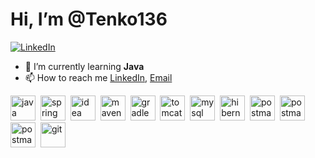 
# Hi, I’m @Tenko136

<a href="https://www.linkedin.com/in/%D0%B0%D0%BD%D0%B0%D1%81%D1%82%D0%B0%D1%81%D0%B8%D1%8F-%D0%B4%D0%B0%D1%80%D0%BE%D0%B2%D1%81%D0%BA%D0%B8%D1%85-798504322"/>
<img src="https://img.shields.io/badge/LinkedIn-blue?style=for-the-badge&logo=linkedin&logoColor=white" alt="LinkedIn"/>
</a>

- 🌱 I’m currently learning **Java**
- 📫 How to reach me [LinkedIn](https://www.linkedin.com/in/%D0%B0%D0%BD%D0%B0%D1%81%D1%82%D0%B0%D1%81%D0%B8%D1%8F-%D0%B4%D0%B0%D1%80%D0%BE%D0%B2%D1%81%D0%BA%D0%B8%D1%85-798504322), [Email](mailto:tenko_92@mail.ru)


<img src="https://cdn.jsdelivr.net/gh/devicons/devicon@latest/icons/java/java-original-wordmark.svg" 
        title="java" width="40" height="40"  />&nbsp;
<img src="https://cdn.jsdelivr.net/gh/devicons/devicon@latest/icons/spring/spring-original-wordmark.svg" 
        title="spring" width="40" height="40"  />&nbsp;
<img src="https://cdn.jsdelivr.net/gh/devicons/devicon@latest/icons/intellij/intellij-original.svg" 
        title="idea" width="40" height="40"  />&nbsp;
<img src="https://cdn.jsdelivr.net/gh/devicons/devicon@latest/icons/maven/maven-original.svg" 
        title="maven" width="40" height="40"  />&nbsp;
<img src="https://cdn.jsdelivr.net/gh/devicons/devicon@latest/icons/gradle/gradle-original.svg" 
        title="gradle" width="40" height="40"  />&nbsp;
<img src="https://cdn.jsdelivr.net/gh/devicons/devicon@latest/icons/tomcat/tomcat-original.svg" 
        title="tomcat" width="40" height="40"  />&nbsp;
<img src="https://cdn.jsdelivr.net/gh/devicons/devicon@latest/icons/mysql/mysql-plain-wordmark.svg" 
        title="mysql" width="40" height="40"  />&nbsp;
<img src="https://cdn.jsdelivr.net/gh/devicons/devicon@latest/icons/hibernate/hibernate-original.svg" 
        title="hibernate" width="40" height="40"  />&nbsp;
<img src="https://cdn.jsdelivr.net/gh/devicons/devicon@latest/icons/postman/postman-original.svg" 
        title="postman" width="40" height="40"  />&nbsp;
<img src="https://cdn.jsdelivr.net/gh/devicons/devicon@latest/icons/docker/docker-original.svg" 
        title="postman" width="40" height="40"  />&nbsp;
<img src="https://cdn.jsdelivr.net/gh/devicons/devicon@latest/icons/liquibase/liquibase-original.svg" 
        title="postman" width="40" height="40"  />&nbsp;
 <img src="https://cdn.jsdelivr.net/gh/devicons/devicon@latest/icons/git/git-original.svg" 
        title="git" width="40" height="40"  />&nbsp;
          
